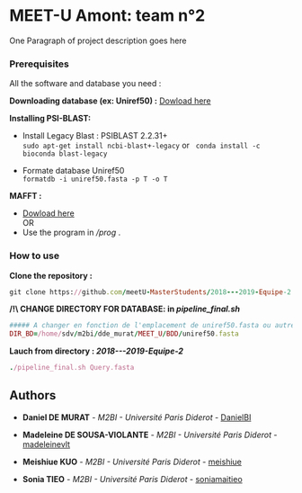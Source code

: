 # MEET-U Amont: team n°2

One Paragraph of project description goes here


### Prerequisites

All the software and database you need :

 **Downloading database (ex: Uniref50) :**
[Dowload here](https://www.uniprot.org/downloads)


**Installing PSI-BLAST:**

 - Install Legacy Blast : PSIBLAST 2.2.31+  
`sudo apt-get install ncbi-blast+-legacy`
or ` conda install -c bioconda blast-legacy`

 - Formate database Uniref50  
`formatdb -i uniref50.fasta -p T -o T`

**MAFFT :**

- [Dowload here](https://mafft.cbrc.jp/alignment/software/linux.html)  
OR
- Use the program in */prog* .


### How to use

**Clone the repository :**

``` ruby
git clone https://github.com/meetU-MasterStudents/2018---2019-Equipe-2.git
```


**/!\ CHANGE DIRECTORY FOR DATABASE: in *pipeline_final.sh***

``` ruby
##### A changer en fonction de l'emplacement de uniref50.fasta ou autre base de donnees #######
DIR_BD=/home/sdv/m2bi/dde_murat/MEET_U/BDD/uniref50.fasta
```

**Lauch from directory : *2018---2019-Equipe-2***
``` ruby
./pipeline_final.sh Query.fasta
```

## Authors

* **Daniel DE MURAT** - *M2BI - Université Paris Diderot* - [DanielBI](https://github.com/DanielBI)

* **Madeleine DE SOUSA-VIOLANTE** - *M2BI - Université Paris Diderot* - [madeleinevlt](https://github.com/madeleinevlt)

* **Meishiue KUO** - *M2BI - Université Paris Diderot* - [meishiue](https://github.com/meishiue)

* **Sonia TIEO** - *M2BI - Université Paris Diderot* - [soniamaitieo](https://github.com/soniamaitieo)
